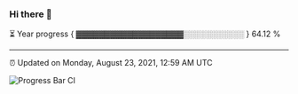 ### Hi there 👋

⏳ Year progress { ▓▓▓▓▓▓▓▓▓▓▓▓▓▓▓▓▓▓▓░░░░░░░░░░░ } 64.12 %

---

⏰ Updated on Monday, August 23, 2021, 12:59 AM UTC

![Progress Bar CI](https://github.com/arthurbuhl/arthurbuhl/workflows/Progress%20Bar%20CI/badge.svg)
